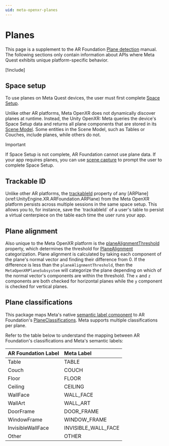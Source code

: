 ```yaml
---
uid: meta-openxr-planes
---
```

# Planes

This page is a supplement to the AR Foundation [Plane detection](xref:arfoundation-plane-detection) manual. The following sections only contain information about APIs where Meta Quest exhibits unique platform-specific behavior.

[!include[](../snippets/arf-docs-tip.md)]

## Space setup

To use planes on Meta Quest devices, the user must first complete [Space Setup](xref:meta-openxr-device-setup#space-setup).

Unlike other AR platforms, Meta OpenXR does not dynamically discover planes at runtime. Instead, the Unity OpenXR: Meta queries the device's Space Setup data and returns all plane components that are stored in its [Scene Model](https://developer.oculus.com/documentation/native/android/openxr-scene-overview#scene-model). Some entities in the Scene Model, such as Tables or Couches, include planes, while others do not.

> [!IMPORTANT]
> If Space Setup is not complete, AR Foundation cannot use plane data. If your app requires planes, you can use [scene capture](xref:meta-openxr-session#scene-capture) to prompt the user to complete Space Setup.

## Trackable ID

Unlike other AR platforms, the [trackableId](xref:UnityEngine.XR.ARFoundation.ARTrackable`2.trackableId) property of any [ARPlane](xref:UnityEngine.XR.ARFoundation.ARPlane) from the Meta OpenXR platform persists across multiple sessions in the same space setup. This allows you to, for instance, save the `trackableId` of a user's table to persist a virtual centerpiece on the table each time the user runs your app.

## Plane alignment

Also unique to the Meta OpenXR platform is the [planeAlignmentThreshold](xref:UnityEngine.XR.OpenXR.Features.Meta.MetaOpenXRPlaneSubsystem.planeAlignmentThreshold) property, which determines the threshold for [PlaneAlignment](xref:UnityEngine.XR.ARSubsystems.PlaneAlignment) categorization. Plane alignment is calculated by taking each component of the plane's normal vector and finding their difference from 0. If the difference is less than the `planeAlignmentThreshold`, then the `MetaOpenXRPlaneSubsystem` will categorize the plane depending on which of the normal vector's components are within the threshold. The `x` and `z` components are both checked for horizontal planes while the `y` component is checked for vertical planes.

## Plane classifications

This package maps Meta's native [semantic label component](https://developer.oculus.com/documentation/native/android/mobile-scene-api-ref#getting-semantic-label-component) to AR Foundation's [PlaneClassifications](xref:UnityEngine.XR.ARFoundation.ARPlane.classifications). Meta supports multiple classifications per plane.

Refer to the table below to understand the mapping between AR Foundation's classifications and Meta's semantic labels:

| AR Foundation Label   | Meta Label          |
| :-------------------- | :------------------ |
| Table                 | TABLE               |
| Couch                 | COUCH               |
| Floor                 | FLOOR               |
| Ceiling               | CEILING             |
| WallFace              | WALL_FACE           |
| WallArt               | WALL_ART            |
| DoorFrame             | DOOR_FRAME          |
| WindowFrame           | WINDOW_FRAME        |
| InvisibleWallFace     | INVISIBLE_WALL_FACE |
| Other                 | OTHER               |
